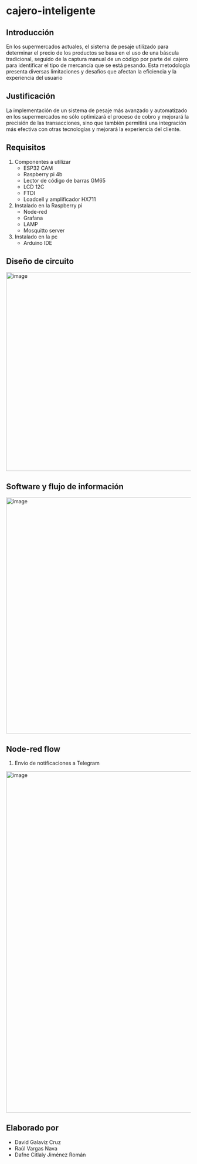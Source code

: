 # cajero-inteligente

## Introducción
En los supermercados actuales, el sistema de pesaje utilizado para determinar el precio de los productos se basa en el uso de una báscula tradicional, seguido de la captura manual de un código por parte del cajero para identificar el tipo de mercancía que se está pesando. Esta metodología presenta diversas limitaciones y desafíos que afectan la eficiencia y la experiencia del usuario

## Justificación
La implementación de un sistema de pesaje más avanzado y automatizado en los supermercados no sólo optimizará el proceso de cobro y mejorará la precisión de las transacciones, sino que también permitirá una integración más efectiva con otras tecnologías y mejorará la experiencia del cliente.

## Requisitos

1. Componentes a utilizar
     - ESP32 CAM
     - Raspberry pi 4b
     - Lector de código de barras GM65
     - LCD 12C
     - FTDI
     - Loadcell y amplificador HX711
2. Instalado en la Raspberry pi
     - Node-red
     - Grafana
     - LAMP
     - Mosquitto server
3. Instalado en la pc
     - Arduino IDE
## Diseño de circuito

<img width="542" alt="image" src="https://github.com/galaxcom/cajero-inteligente/assets/33261737/f57c19ec-128e-43bb-a644-7ccac69bdecf">

## Software y flujo de información

<img width="643" alt="image" src="https://github.com/galaxcom/cajero-inteligente/assets/33261737/0f8fb645-e6f2-4b90-8456-25d21d271440">

## Node-red flow

1. Envío de notificaciones a Telegram
<img width="930" alt="image" src="https://github.com/galaxcom/cajero-inteligente/assets/33261737/b861f06f-803b-4674-8114-5cab261cd289">


## Elaborado por
- David Galaviz Cruz
- Raúl Vargas Nava
- Dafne Citlaly Jiménez Román

